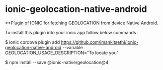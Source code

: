 # ionic-geolocation-native-android

**Plugin of IONIC for fetching GEOLOCATION from device Native Android.

To install this plugin into your ionic app follow below commands :

$ ionic cordova plugin add https://github.com/imankitsethi/ionic-geolocation-native-android --variable GEOLOCATION_USAGE_DESCRIPTION="To locate you"

$ npm install --save @ionic-native/geolocation@4

